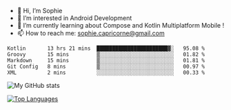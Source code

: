 - 👋 Hi, I’m Sophie
- 👀 I’m interested in Android Development
- 🌱 I’m currently learning about Compose and Kotlin Multiplatform Mobile !
- 📫 How to reach me: sophie.capricorne@gmail.com


<!--START_SECTION:waka-->
```text
Kotlin       13 hrs 21 mins  ███████████████████████▓░   95.08 % 
Groovy       15 mins         ▒░░░░░░░░░░░░░░░░░░░░░░░░   01.82 % 
Markdown     15 mins         ▒░░░░░░░░░░░░░░░░░░░░░░░░   01.81 % 
Git Config   8 mins          ▒░░░░░░░░░░░░░░░░░░░░░░░░   00.97 % 
XML          2 mins          ░░░░░░░░░░░░░░░░░░░░░░░░░   00.33 % 
```
<!--END_SECTION:waka-->

![My GitHub stats](https://github-readme-stats.vercel.app/api?username=sophicapri&show_icons=true&theme=buefy)

[![Top Languages](https://github-readme-stats.vercel.app/api/top-langs/?username=sophicapri&langs_count=3)](https://github.com/anuraghazra/github-readme-stats)

